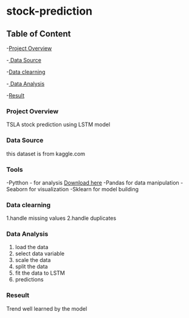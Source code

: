 # stock-prediction

## Table of Content
-[Project Overview](project-verview)

-[ Data Source]( data-source)

-[Data clearning](data-clearning)

-[ Data Analysis](data-analysis)

-[Result](result)

### Project Overview
TSLA  stock prediction using LSTM model

### Data Source
this dataset is from kaggle.com

### Tools
-Pytthon - for analysis [Download here](https://www.linkedin.com/feed/update/urn:li:activity:7240384197306040320/)
-Pandas for data manipulation
-Seaborn for visualization
-Sklearn for model building

### Data clearning
1.handle missing values
2.handle duplicates

### Data Analysis
1. load the data
2. select data variable
3. scale the data
4. split the data
5. fit the data to LSTM
6. predictions

### Reseult
Trend well learned by the model
   

